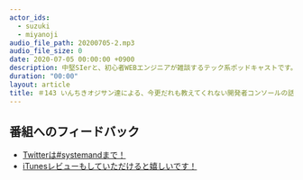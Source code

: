```yaml
---
actor_ids:
  - suzuki
  - miyanoji
audio_file_path: 20200705-2.mp3
audio_file_size: 0
date: 2020-07-05 00:00:00 +0900
description: 中堅SIerと、初心者WEBエンジニアが雑談するテック系ポッドキャストです。
duration: "00:00"
layout: article
title: ＃143 いんちきオジサン達による、今更だれも教えてくれない開発者コンソールの話
---
```

## 番組へのフィードバック
* [Twitterは#systemandまで！](https://twitter.com/search?q=%23systemand)
* [iTunesレビューもしていただけると嬉しいです！](https://itunes.apple.com/jp/podcast/systemand-online/id1205168408?mt=2)

